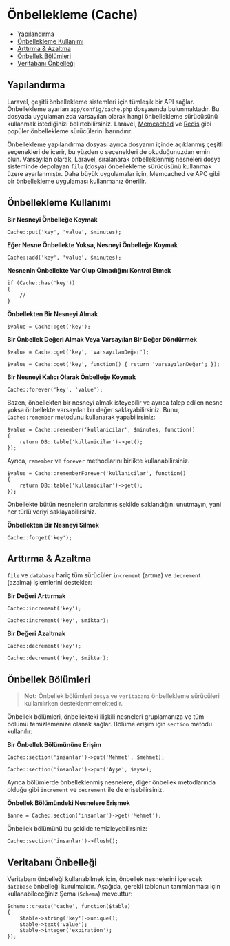 # Önbellekleme (Cache)

- [Yapılandırma](#yapilandirma)
- [Önbellekleme Kullanımı](#onbellekleme-kullanimi)
- [Arttırma & Azaltma](#arttirma-ve-azaltma)
- [Önbellek Bölümleri](#onbellek-bolumleri)
- [Veritabanı Önbelleği](#veritabani-onbellegi)

<a name="yapilandirma"></a>
## Yapılandırma

Laravel, çeşitli önbellekleme sistemleri için tümleşik bir API sağlar. Önbellekleme ayarları `app/config/cache.php` dosyasında bulunmaktadır. Bu dosyada uygulamanızda varsayılan olarak hangi önbellekleme sürücüsünü kullanmak istediğinizi belirtebilirsiniz. Laravel, [Memcached](http://memcached.org) ve [Redis](http://redis.io) gibi popüler önbellekleme sürücülerini barındırır.

Önbellekleme yapılandırma dosyası ayrıca dosyanın içinde açıklanmış çeşitli seçenekleri de içerir, bu yüzden o seçenekleri de okuduğunuzdan emin olun. Varsayılan olarak, Laravel, sıralanarak önbelleklenmiş nesneleri dosya sisteminde depolayan `file` (dosya) önbellekleme sürücüsünü kullanmak üzere ayarlanmıştır. Daha büyük uygulamalar için, Memcached ve APC gibi bir önbellekleme uygulaması kullanmanız önerilir.

<a name="onbellekleme-kullanimi"></a>
## Önbellekleme Kullanımı

**Bir Nesneyi Önbelleğe Koymak**

	Cache::put('key', 'value', $minutes);

**Eğer Nesne Önbellekte Yoksa, Nesneyi Önbelleğe Koymak**

	Cache::add('key', 'value', $minutes);

**Nesnenin Önbellekte Var Olup Olmadığını Kontrol Etmek**

	if (Cache::has('key'))
	{
		//
	}

**Önbellekten Bir Nesneyi Almak**

	$value = Cache::get('key');

**Bir Önbellek Değeri Almak Veya Varsayılan Bir Değer Döndürmek**

	$value = Cache::get('key', 'varsayılanDeğer');

	$value = Cache::get('key', function() { return 'varsayılanDeğer'; });

**Bir Nesneyi Kalıcı Olarak Önbelleğe Koymak**

	Cache::forever('key', 'value');

Bazen, önbellekten bir nesneyi almak isteyebilir ve ayrıca talep edilen nesne yoksa önbellekte varsayılan bir değer saklayabilirsiniz. Bunu, `Cache::remember` metodunu kullanarak yapabilirsiniz:

	$value = Cache::remember('kullanicilar', $minutes, function()
	{
		return DB::table('kullanicilar')->get();
	});

Ayrıca, `remember` ve `forever` methodlarını birlikte kullanabilirsiniz.

	$value = Cache::rememberForever('kullanicilar', function()
	{
		return DB::table('kullanicilar')->get();
	});

Önbellekte bütün nesnelerin sıralanmış şekilde saklandığını unutmayın, yani her türlü veriyi saklayabilirsiniz.

**Önbellekten Bir Nesneyi Silmek**

	Cache::forget('key');

<a name="arttirma-ve-azaltma"></a>
## Arttırma & Azaltma

`file` ve `database` hariç tüm sürücüler `increment` (artma) ve `decrement` (azalma) işlemlerini destekler:

**Bir Değeri Arttırmak**

	Cache::increment('key');

	Cache::increment('key', $miktar);

**Bir Değeri Azaltmak**

	Cache::decrement('key');

	Cache::decrement('key', $miktar);

<a name="onbellek-bolumleri"></a>
## Önbellek Bölümleri

> **Not:** Önbellek bölümleri `dosya` ve `veritabanı` önbellekleme sürücüleri kullanılırken desteklenmemektedir.

Önbellek bölümleri, önbellekteki ilişkili nesneleri gruplamanıza ve tüm bölümü temizlemenize olanak sağlar.
Bölüme erişim için `section` metodu kullanılır:

**Bir Önbellek Bölümününe Erişim**

	Cache::section('insanlar')->put('Mehmet', $mehmet);

	Cache::section('insanlar')->put('Ayşe', $ayse);

Ayrıca bölümlerde önbelleklenmiş nesnelere, diğer önbellek metodlarında olduğu gibi `increment` ve `decrement` ile de erişebilirsiniz.

**Önbellek Bölümündeki Nesnelere Erişmek**

	$anne = Cache::section('insanlar')->get('Mehmet');

Önbellek bölümünü bu şekilde temizleyebilirsiniz:

	Cache::section('insanlar')->flush();

<a name="veritabani-onbellegi"></a>
## Veritabanı Önbelleği

Veritabanı önbelleği kullanabilmek için, önbellek nesnelerini içerecek `database` önbelleği kurulmalıdır. Aşağıda, gerekli tablonun tanımlanması için kullanabileceğiniz Şema (`Schema`) mevcuttur:

	Schema::create('cache', function($table)
	{
		$table->string('key')->unique();
		$table->text('value');
		$table->integer('expiration');
	});
